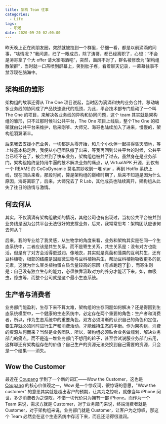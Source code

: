 ```yaml
---
title: 架构 Team 往事
categories:
  - Life
tags:
  - 职场
date: 2020-09-20 02:00:00
---
```


昨天晚上正在刷朋友圈，突然就被拉到一个群里，仔细一看，都是以前滴滴的同事，“啥情况？”我问道，扫了一眼成员，除了涛哥，都已经离职了，心想：“不会是涛哥拿了个大 offer 请大家喝酒吧”，突然，画风不对了，群名被修改为“架构组散架群”，当时就一口茶喷到屏幕上，笑到肚子疼，看着聊天记录，一幕幕往事不禁浮现在脑海中。

## 架构组的雏形

架构组的故事还得从 The One 项目说起，当时因为滴滴和快的业务合并，移动端多业务线的协同成了产品快速迭代的瓶颈，为此，平台技术部专门启动了一个叫 The One 的项目，来解决各业务线的异构和协同问题，这个 team 其实就是架构组的雏形，只不过那时候叫公共平台，The One 项目上线后，整个The One 的框架就由公共平台来维护，后来刚爷、大师兄、海哥也陆续加入了进来，慢慢的，架构组羽翼渐丰。

后来我去支援小巴业务，一切都是从零开始，和几个小伙伴一起拼得昏天暗地，等上线基本稳定后，我便从小巴团队撤了出来，等我再回到公共平台的时候，公共平台已经不在了，被合并到了快车业务，架构组也被并了过去，虽然身在是业务部门，架构组始终坚持用牛逼的技术解决业务的痛点，从 VirtualAPK 开源，到仅有一个 REAME 的 CoCoDynamic 莫名其妙收到一堆 star ，再到 Hotfix 系统上线，现在回头来看，那段时间，算是架构组的巅峰时期了，后来不知道是因为什么原因，海哥离职了，后来，大师兄去了 R Lab，其他成员也陆续离开，架构组从此失了往日的热情与激情。

## 何去何从

其实，不仅滴滴有架构组散架的情况，其他公司也有出现过，当初公共平台被并到业务线是因为公共平台无法很好的支撑业务，后来，我常常思考：架构团队应该何去何从？

后来，我的专业给了我灵感，从生物学的角度来看，业务和架构其实是在同一个生态系统中，二者应该是共生关系，而不是寄生关系，共生关系是：没有对方也能活，但是有了对方会活得更滋润，像地衣，其实就是真菌和藻类的互利共生，还有豆科植物，根部的结瘤是固氮微生物与豆科植物共生，帮助豆科植物吸收更多的氮元素，这就为什么豆类植物蛋白质含量较高的原因（有点跑题了🤣），而寄生则是：自己没有独立生存的能力，必须依靠汲取对方的养分才能活下来，如，血吸虫，绦虫等，而整个公司就是这个最小生态系统。

## 生产者与消费者

业务部门能盈利，生存下来不算太难，架构组的生存问题如何解决？还是得回到生态系统模型中，一个健康的生态系统中，必定存在两个重要的角色：生产者和消费者，所以，作为生态系统中的重要角色，双方必须清晰的认识自己的角色和定位，要生存就必须同时进行生产和消费活动，才能维持生态的平衡。作为架构组，消费的资源从何而来？当然是业务团队，所以，架构组必须贴合业务做规划，解决业务部门的痛点，而不是造一堆业务部门不想用的轮子，甚至尝试说服业务部门去用，这样哪还有架构组存在的价值？自己生产的资源无法交换到自己需要的资源，只会是一个结果——消失。

## Wow the Customer

最近在 [Coupang](https://boards.greenhouse.io/coupang) 学到了一个新的词汇——Wow the Customer，这也是 [Coupang](https://boards.greenhouse.io/coupang) 的核心价值观之一，Wow 是一个惊叹词，很惊讶的意思，"Wow the customer" 的意思其实就是超出客户的预期，让其为之惊叹，就像当年 iPhone 问世，多少消费者为之惊叹，不惜一切代价只为拥有一部 iPhone。而作为一个 Team 来说，需求方就是 Customer，对于业务部门来说，终端消费者就是 Customer，对于架构组来说，业务部门就是 Customer，让客户为之惊叹，那这个 Team 必然会在这个生态系统中存活下来，而且还活得很滋润。

